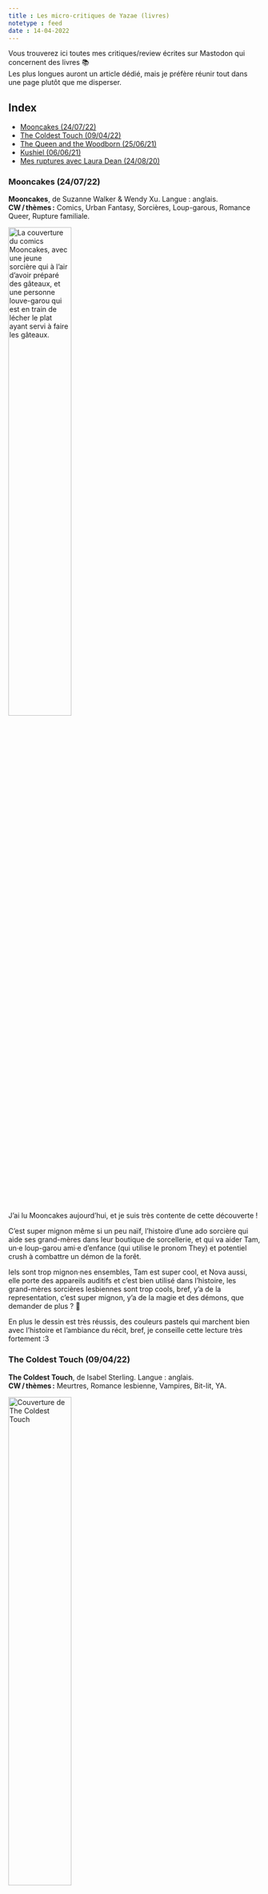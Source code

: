 ```yaml
---
title : Les micro-critiques de Yazae (livres)
notetype : feed
date : 14-04-2022
---
```

Vous trouverez ici toutes mes critiques/review écrites sur Mastodon qui concernent des livres 📚  
Les plus longues auront un article dédié, mais je préfère réunir tout dans une page plutôt que me disperser.

## Index
<!-- TOC titleSize:2 tabSpaces:2 depthFrom:1 depthTo:3 withLinks:1 updateOnSave:1 orderedList:0 skip:1 title:0 charForUnorderedList:* -->
* [Mooncakes (24/07/22)](#mooncakes-240722)
* [The Coldest Touch (09/04/22)](#the-coldest-touch-090422)
* [The Queen and the Woodborn (25/06/21)](#the-queen-and-the-woodborn-250621)
* [Kushiel (06/06/21)](#kushiel-060621)
* [Mes ruptures avec Laura Dean (24/08/20)](#mes-ruptures-avec-laura-dean-240820)
<!-- /TOC -->

### Mooncakes (24/07/22)
**Mooncakes**, de Suzanne Walker & Wendy Xu.  Langue : anglais.  
**CW / thèmes :** Comics, Urban Fantasy, Sorcières, Loup-garous, Romance Queer, Rupture familiale.

<img src="../assets/img/critiques/mooncakes_cover.jpg" alt="La couverture du comics Mooncakes, avec une jeune sorcière qui à l’air d’avoir préparé des gâteaux, et une personne louve-garou qui est en train de lécher le plat ayant servi à faire les gâteaux." width="50%"/>

J’ai lu Mooncakes aujourd’hui, et je suis très contente de cette découverte !

C’est super mignon même si un peu naïf, l’histoire d’une ado sorcière qui aide ses grand-mères dans leur boutique de sorcellerie, et qui va aider Tam, un·e loup-garou ami·e d’enfance (qui utilise le pronom They) et potentiel crush à combattre un démon de la forêt.

Iels sont trop mignon·nes ensembles, Tam est super cool, et Nova aussi, elle porte des appareils auditifs et c’est bien utilisé dans l’histoire, les grand-mères sorcières lesbiennes sont trop cools, bref, y’a de la representation, c’est super mignon, y’a de la magie et des démons, que demander de plus ? 🥰

En plus le dessin est très réussis, des couleurs pastels qui marchent bien avec l’histoire et l’ambiance du récit, bref, je conseille cette lecture très fortement :3

### The Coldest Touch (09/04/22)
**The Coldest Touch**, de Isabel Sterling. Langue : anglais.  
**CW / thèmes :** Meurtres, Romance lesbienne, Vampires, Bit-lit, YA.

<img src="../assets/img/critiques/the-coldest-touch_cover.jpg" alt="Couverture de The Coldest Touch" width="50%"/>

J'ai terminé The Coldest Touch, et j'avoue que je suis déçue, un manque de cohérence du début à la fin, des enjeux beaucoup trop importants pour des ados immatures as fuck (surtout Claire, insupportable), des fils d'intrigue non résolus comme si on les avait oubliés, bref c'était vraiment pas terrible, j'ai lu des fanfics/bouquins amateurs mieux écris.

On parle d'un 'twilight lesbien' sur Goodread mais la vérité c'est que Twilight est bien mieux écris en comparaison !🤷‍♀️

J'ai pas réussi à croire à l'univers posé, et ça m'arrive rarement dans mes lectures... Pourtant y'a un personnage trop cool qui utilise le pronom They, c'est bien une romance lesbienne avec des vampire, mais voilà, je ne le conseille pas ^^'

### The Queen and the Woodborn (25/06/21)
**The Queen and the Woodborn**, de Shiniez. Langue : anglais.  
**CW / thèmes :** Webtoon, Fantasy médiévale, Romance lesbienne.

<img src="../assets/img/critiques/the-queen-and-the-woodborn_cover.jpg" alt="Couverture de The Queen and the Woodborn" width="40%"/>

Bonjour, je ne vous ai pas encore parlé de The Queen and the Woodborn, une des nouvelles œuvre de Shiniez (Sunstone)?

On est dans une fantasy médiévale assez classique : c'est l'histoire d'une reine et d'une mère, qui, pour sauver son fils va s'aventurer dans une forêt mythique et interdite, quitte à mettre en danger son âme. Elle y rencontre une (très belle) sorcière, qui va lui sauver la mise, mais qui attends peut-être quelque chose d'elle en retour...

Le début d'une romance tragique ? quelque chose de plus léger ? de plus épique ? Aucune idée ! L'histoire ne fait pour le moment que 5 chapitres et l'auteur prends beaucoup de temps sur le rythme de sorties.

Mais, comme d'hab, de très beaux dessins, des personnage bien écris, une narration un poil trop verbeuse, en tout cas les ingrédient sont là et la potion semble fonctionner :)

Tout comme Sunstone, on semble se diriger vers une romance lesbienne,  écrite donc par un mec cis, mais si c'est du niveau de cette dernière, je signe !!

Pour le moment, ça n'existe qu'en anglais, sur Webtoon, mais ça vaut déjà le coup (ce dernier chapitre 😍)

[Vous pouvez le lire sur Webtoon ici.](https://www.webtoons.com/en/challenge/the-queen-and-the-woodborn/list?title_no=502306)

### Kushiel (06/06/21)
**Kushiel**, de Jacqueline Carey. Langue : anglais mais une très bonne traduction française.  
**Thèmes :** Fantasy, BDSM, TDS, Bisexusalité, Polyamour.
**CW :** Viol, torture, traite d'être humains, même si rien n'est gratuit.

Vu qu'on parle de Kushiel, c'est une série très complexe à pitcher, mais bon, on va essayer quand même o/

C'est une série d'heroïc fantasy, en trois (gros) tomes, qui prends place dans une sorte de France fantasmée, dans une époque proche de la renaissance. Les habitants de ce pays ont le sang des déesses / dieux de l'amour dans les veines, et sont donc réputés pour leur beauté et leur sensualité ^^

La mythologie du pays où ça se passe est basée sur les différentes formes d'amour / de sexe, une sorte de jésus (Élua, ici) et ses apôtres qui prôneraient chacun·e leur forme d'amour comme dogme principal. Élua lui-même n'ayant qu'un principe : "Aime comme tu l'entends".

Par exemple, tu as une des déesse (Naamah) qui a choisis d'offrir son corps à des gens lors de leur périple, pour résoudre des situation - allégorie explicite de la prostitution - un des apôtres qui était un ange punisseur qui aimait les victimes de ses punissions (Kushiel) - allégorie explicite du SM - Cassiel, qui est une sorte d'allégorie de l'amour platonique etc…

Et donc, l'héroïne, Phèdre, est une élue de Kushiel, ce qui signifie qu'elle trouve la jouissance dans la douleur. Elle est élevée par des prêtresses de Naamah - donc, de la prostitution institutionnalisée, glorifiée par un culte - , va être repérée par un noble, et sera formée à l'espionnage et à la politique. Au cours de ses missions d'espionnage, elle va finir par tomber sur un secret pouvant changer le futur du royaume, et c'est ainsi qu'une grande épopée commence...

----
Phèdre est donc une héroïne TDS, soumise et masochiste, bi et poly accessoirement, qui est très intelligente et incroyablement badass, et qui va résoudre les situations par sa ruse, ses connaissances et son courage, principalement.

L'intrigue est en outre marquée par sa relation complexe avec Mélisande, une femme très dangereuse qui, je dois le dire, a peuplé mon imaginaire érotique pendant des années x)
L'histoire est sous-tendue par cette phrase : «Qui se soumet n'est pas toujours faible».

Franchement, que dire de plus ? C'est une œuvre incroyablement queer, dans beaucoup de sens du terme.

Alors, ça repose aussi sur beaucoup de clichés/stéréotypes, ça joue même dessus explicitement, en allant jusqu'à nommer l'héroïne comme la figure tragique par excellence, mais honnêtement, c'est très bien utilisé, et à la lecture de l'ensemble, le message qui est transmis est positif et libérateur.

Et enfin, le style est très loin d'être en reste, c'est vraiment super travaillé, la traduction est très réussie… C'est un livre qui fait partie de mes coups de cœur inconditionnels, donc bon, je ne peut que vous le conseiller :3

Dans les points négatifs, je regrette qu'il y ait trop peu de romance lesbienne, et je dois dire que ses ship hétéros m'intéressent peu (après, ce n'est pas le centre de l'histoire du tout).

On peu aussi regretter le fait que dans une société où la bisexualité est censée être 'normale', ce soit toujours le couple hétero qui domine.

Par ailleurs, c'est pas là que vous trouverez de bonnes représentations racisée, ou même pauvre à priori, on reste sur des intrigues de cours et c'est très blanc ^^'

Ah, et pleins de TW sur le troisième tome (viol, dont sur enfants, torture, pleins de trucs) , c'est très très sombre, les 3 tomes sont relativement indépendants donc c'est pas nécessaire si vous le sentez pas !

Voilou voilou, j'en avait pas encore parlé par ici donc ça me semblait nécessaire hihi, désolée pour la longueur 😇

### Mes ruptures avec Laura Dean (24/08/20)
**Mes ruptures avec Laura Dean**, de Mariko Tamaki et Rosemary Valero-O'Connell  
**CW / thèmes :** Comics, Relation toxique, Relation lesbienne, Personnages queers  

L'héroïne est sous l'emprise de la belle et populaire Laura Dean, qui pourtant la traite comme un mouchoir usagé et la jette à la moindre occasion.

On la suis donc dans son cheminement et ses difficultés à sortir de cette relation qui l'étouffe et dégrade ses rapports avec ses proches.

La bichromie utilisée donne un effet presque éthéré, réflexif au dessin de Valero-O'Connell, qui sers bien le récit.

Outre le sujet qui me semble intéressant à traiter, la force du titre repose aussi sur la belle galerie de personnages qui entourent l'héroïne et la soutiennent malgré ses difficultés à sortir de cette relation :)

Intéressant et actuel !

-----

Édité le 27-07-22.   
Tags : Livres
